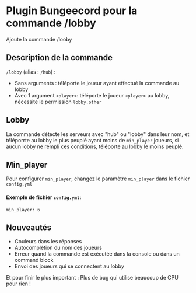 
# Plugin Bungeecord pour la commande /lobby

Ajoute la commande /looby

## Description de la commande

`/lobby` (alias : `/hub`) :
- Sans arguments : téléporte le joueur ayant effectué la commande au lobby
- Avec 1 argument `<player>`: téléporte le joueur `<player>` au lobby, nécessite le permission `lobby.other`

## Lobby
La commande détecte les serveurs avec "hub" ou "lobby" dans leur nom, et téléporrte au lobby le plus peuplé ayant moins de `min_player` joueurs, si aucun lobby ne rempli ces conditions, téléporte au lobby le moins peuplé.

## Min_player
Pour configurer `min_player`, changez le paramètre `min_player` dans le fichier `config.yml`
#### Exemple de fichier `config.yml`:
```
min_player: 6
```

## Nouveautés
- Couleurs dans les réponses
- Autocomplétion du nom des joueurs
- Erreur quand la commande est exécutée dans la console ou dans un command block
- Envoi des joueurs qui se connectent au lobby

Et pour finir le plus important : Plus de bug qui utilise beaucoup de CPU pour rien !
